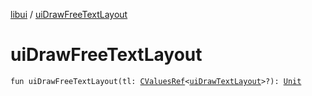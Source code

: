 [libui](index.md) / [uiDrawFreeTextLayout](./ui-draw-free-text-layout.md)

# uiDrawFreeTextLayout

`fun uiDrawFreeTextLayout(tl: `[`CValuesRef`](../kotlinx.cinterop/-c-values-ref/index.md)`<`[`uiDrawTextLayout`](ui-draw-text-layout.md)`>?): `[`Unit`](https://kotlinlang.org/api/latest/jvm/stdlib/kotlin/-unit/index.html)